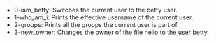 - 0-iam_betty: Switches the current user to the betty user.
- 1-who_am_i: Prints the effective username of the current user.
- 2-groups: Prints all the groups the current user is part of.
- 3-new_owner: Changes the owner of the file hello to the user betty.

